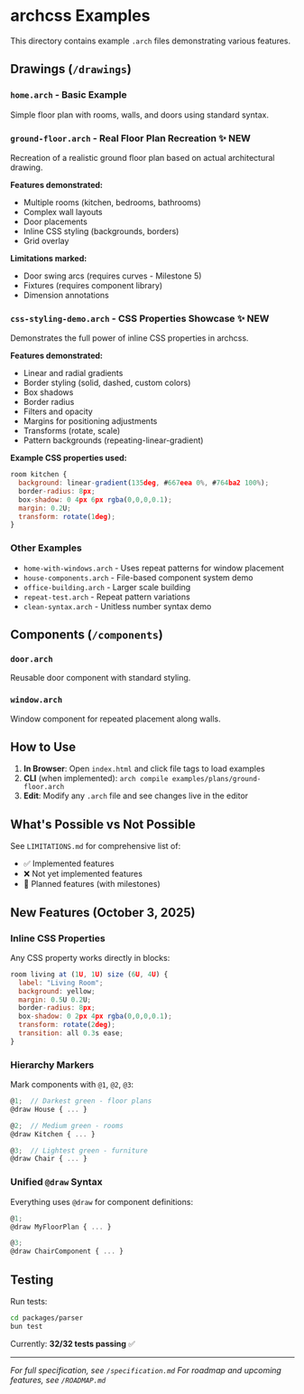 # archcss Examples

This directory contains example `.arch` files demonstrating various features.

## Drawings (`/drawings`)

### `home.arch` - Basic Example

Simple floor plan with rooms, walls, and doors using standard syntax.

### `ground-floor.arch` - Real Floor Plan Recreation ✨ NEW

Recreation of a realistic ground floor plan based on actual architectural drawing.

**Features demonstrated:**

- Multiple rooms (kitchen, bedrooms, bathrooms)
- Complex wall layouts
- Door placements
- Inline CSS styling (backgrounds, borders)
- Grid overlay

**Limitations marked:**

- Door swing arcs (requires curves - Milestone 5)
- Fixtures (requires component library)
- Dimension annotations

### `css-styling-demo.arch` - CSS Properties Showcase ✨ NEW

Demonstrates the full power of inline CSS properties in archcss.

**Features demonstrated:**

- Linear and radial gradients
- Border styling (solid, dashed, custom colors)
- Box shadows
- Border radius
- Filters and opacity
- Margins for positioning adjustments
- Transforms (rotate, scale)
- Pattern backgrounds (repeating-linear-gradient)

**Example CSS properties used:**

```javascript
room kitchen {
  background: linear-gradient(135deg, #667eea 0%, #764ba2 100%);
  border-radius: 8px;
  box-shadow: 0 4px 6px rgba(0,0,0,0.1);
  margin: 0.2U;
  transform: rotate(1deg);
}
```

### Other Examples

- `home-with-windows.arch` - Uses repeat patterns for window placement
- `house-components.arch` - File-based component system demo
- `office-building.arch` - Larger scale building
- `repeat-test.arch` - Repeat pattern variations
- `clean-syntax.arch` - Unitless number syntax demo

## Components (`/components`)

### `door.arch`

Reusable door component with standard styling.

### `window.arch`

Window component for repeated placement along walls.

## How to Use

1. **In Browser**: Open `index.html` and click file tags to load examples
2. **CLI** (when implemented): `arch compile examples/plans/ground-floor.arch`
3. **Edit**: Modify any `.arch` file and see changes live in the editor

## What's Possible vs Not Possible

See `LIMITATIONS.md` for comprehensive list of:

- ✅ Implemented features
- ❌ Not yet implemented features
- 🔮 Planned features (with milestones)

## New Features (October 3, 2025)

### Inline CSS Properties

Any CSS property works directly in blocks:

```javascript
room living at (1U, 1U) size (6U, 4U) {
  label: "Living Room";
  background: yellow;
  margin: 0.5U 0.2U;
  border-radius: 8px;
  box-shadow: 0 2px 4px rgba(0,0,0,0.1);
  transform: rotate(2deg);
  transition: all 0.3s ease;
}
```

### Hierarchy Markers

Mark components with `@1`, `@2`, `@3`:

```javascript
@1;  // Darkest green - floor plans
@draw House { ... }

@2;  // Medium green - rooms
@draw Kitchen { ... }

@3;  // Lightest green - furniture
@draw Chair { ... }
```

### Unified `@draw` Syntax

Everything uses `@draw` for component definitions:

```javascript
@1;
@draw MyFloorPlan { ... }

@3;
@draw ChairComponent { ... }
```

## Testing

Run tests:

```bash
cd packages/parser
bun test
```

Currently: **32/32 tests passing** ✅

---

_For full specification, see `/specification.md`_
_For roadmap and upcoming features, see `/ROADMAP.md`_
